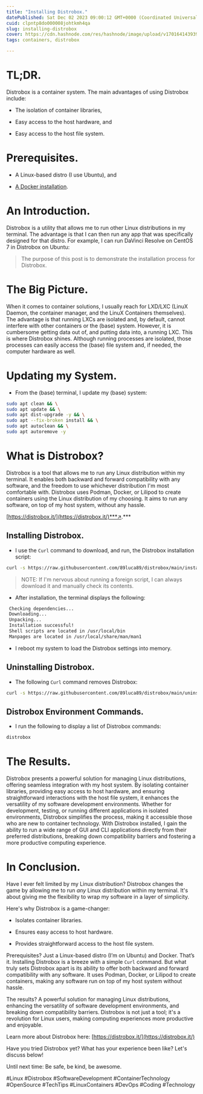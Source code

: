 ```yaml
---
title: "Installing Distrobox."
datePublished: Sat Dec 02 2023 09:00:12 GMT+0000 (Coordinated Universal Time)
cuid: clpntp8do000008johtkmh4qa
slug: installing-distrobox
cover: https://cdn.hashnode.com/res/hashnode/image/upload/v1701641439392/51175fc3-c574-4f9c-95b4-e4d30f92562d.png
tags: containers, distrobox

---
```


# TL;DR.

Distrobox is a container system. The main advantages of using Distrobox include:

* The isolation of container libraries,
    
* Easy access to the host hardware, and
    
* Easy access to the host file system.
    

# Prerequisites.

* A Linux-based distro (I use Ubuntu), and
    
* [A Docker installation](https://solodev.app/installing-docker).
    

# An Introduction.

Distrobox is a utility that allows me to run other Linux distributions in my terminal. The advantage is that I can then run any app that was specifically designed for that distro. For example, I can run DaVinci Resolve on CentOS 7 in Distrobox on Ubuntu:

> The purpose of this post is to demonstrate the installation process for Distrobox.

# The Big Picture.

When it comes to container solutions, I usually reach for LXD/LXC (LinuX Daemon, the container manager, and the LinuX Containers themselves). The advantage is that running LXCs are isolated and, by default, cannot interfere with other containers or the (base) system. However, it is cumbersome getting data out of, and putting data into, a running LXC. This is where Distrobox shines. Although running processes are isolated, those processes can easily access the (base) file system and, if needed, the computer hardware as well.

# Updating my System.

* From the (base) terminal, I update my (base) system:
    

```bash
sudo apt clean && \
sudo apt update && \
sudo apt dist-upgrade -y && \
sudo apt --fix-broken install && \
sudo apt autoclean && \
sudo apt autoremove -y
```

# What is Distrobox?

Distrobox is a tool that allows me to run any Linux distribution within my terminal. It enables both backward and forward compatibility with any software, and the freedom to use whichever distribution I'm most comfortable with. Distrobox uses Podman, Docker, or Lilipod to create containers using the Linux distribution of my choosing. It aims to run any software, on top of my host system, without any hassle.

[https://distrobox.it/](https://distrobox.it/)***↗.***

## Installing Distrobox.

* I use the `Curl` command to download, and run, the Distrobox installation script:
    

```bash
curl -s https://raw.githubusercontent.com/89luca89/distrobox/main/install | sudo sh
```

> NOTE: If I'm nervous about running a foreign script, I can always download it and manually check its contents.

* After installation, the terminal displays the following:
    

```bash
 Checking dependencies...
 Downloading...
 Unpacking...
 Installation successful!
 Shell scripts are located in /usr/local/bin
 Manpages are located in /usr/local/share/man/man1
```

* I reboot my system to load the Distrobox settings into memory.
    

## Uninstalling Distrobox.

* The following `Curl` command removes Distrobox:
    

```bash
curl -s https://raw.githubusercontent.com/89luca89/distrobox/main/uninstall | sudo sh
```

## Distrobox Environment Commands.

* I run the following to display a list of Distrobox commands:
    

```bash
distrobox
```

# The Results.

Distrobox presents a powerful solution for managing Linux distributions, offering seamless integration with my host system. By isolating container libraries, providing easy access to host hardware, and ensuring straightforward interactions with the host file system, it enhances the versatility of my software development environments. Whether for development, testing, or running different applications in isolated environments, Distrobox simplifies the process, making it accessible those who are new to container technology. With Distrobox installed, I gain the ability to run a wide range of GUI and CLI applications directly from their preferred distributions, breaking down compatibility barriers and fostering a more productive computing experience.

# In Conclusion.

Have I ever felt limited by my Linux distribution? Distrobox changes the game by allowing me to run *any* Linux distribution within my terminal. It's about giving me the flexibility to wrap my software in a layer of simplicity.

Here's why Distrobox is a game-changer:

* Isolates container libraries.
    
* Ensures easy access to host hardware.
    
* Provides straightforward access to the host file system.
    

Prerequisites? Just a Linux-based distro (I’m on Ubuntu) and Docker. That’s it. Installing Distrobox is a breeze with a simple `Curl` command. But what truly sets Distrobox apart is its ability to offer both backward and forward compatibility with any software. It uses Podman, Docker, or Lilipod to create containers, making any software run on top of my host system without hassle.

The results? A powerful solution for managing Linux distributions, enhancing the versatility of software development environments, and breaking down compatibility barriers. Distrobox is not just a tool; it's a revolution for Linux users, making computing experiences more productive and enjoyable.

Learn more about Distrobox here: [https://distrobox.it/](https://distrobox.it/)

Have you tried Distrobox yet? What has your experience been like? Let's discuss below!

Until next time: Be safe, be kind, be awesome.

#Linux #Distrobox #SoftwareDevelopment #ContainerTechnology #OpenSource #TechTips #LinuxContainers #DevOps #Coding #Technology